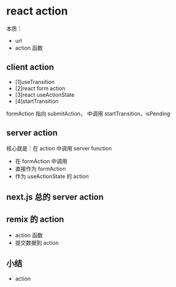 # react action

本质：

- url
- action 函数

## client action


- [1]useTransition
- [2]react form action
- [3]react useActionState
- [4]startTransition

formAction 指向 submitAction， 中调用 startTransition，isPending


## server action

核心就是：在 action 中调用 server function

- 在 formAction 中调用
- 直接作为 formAction
- 作为 useActionState 的 action

## next.js 总的 server action

## remix 的 action

- action 函数
- 提交数据到 action

## 小结

- action